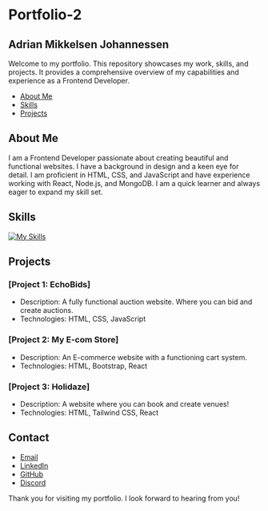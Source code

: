 # Portfolio-2

## Adrian Mikkelsen Johannessen

Welcome to my portfolio. This repository showcases my work, skills, and projects. It provides a comprehensive overview of my capabilities and experience as a Frontend Developer.

- [About Me](#about-me)
- [Skills](#skills)
- [Projects](#projects)

## About Me

I am a Frontend Developer passionate about creating beautiful and functional websites. I have a background in design and a keen eye for detail. I am proficient in HTML, CSS, and JavaScript and have experience working with React, Node.js, and MongoDB. I am a quick learner and always eager to expand my skill set.

## Skills

[![My Skills](https://skillicons.dev/icons?i=html,css,js,figma,react,vite,git,sass,tailwind,bootstrap)](https://skillicons.dev)

## Projects

### [Project 1: EchoBids]

- Description: A fully functional auction website. Where you can bid and create auctions.
- Technologies: HTML, CSS, JavaScript

### [Project 2: My E-com Store]

- Description: An E-commerce website with a functioning cart system.
- Technologies: HTML, Bootstrap, React

### [Project 3: Holidaze]

- Description: A website where you can book and create venues!
- Technologies: HTML, Tailwind CSS, React

## Contact

- [Email](mailto:adrianjohannessen5@gmail.com)
- [LinkedIn](https://www.linkedin.com/in/adrian-johannessen-a26356249/)
- [GitHub](https://github.com/AdrianMikk)
- [Discord](hoiskypoisky)

Thank you for visiting my portfolio. I look forward to hearing from you!
